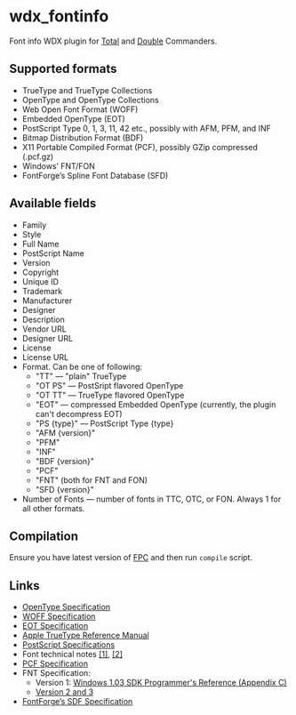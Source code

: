 # wdx_fontinfo

Font info WDX plugin for [Total][Total Commander]
and [Double][Double Commander] Commanders.


## Supported formats

  * TrueType and TrueType Collections
  * OpenType and OpenType Collections
  * Web Open Font Format (WOFF)
  * Embedded OpenType (EOT)
  * PostScript Type 0, 1, 3, 11, 42 etc., possibly with AFM, PFM, and INF
  * Bitmap Distribution Format (BDF)
  * X11 Portable Compiled Format (PCF), possibly GZip compressed (.pcf.gz)
  * Windows’ FNT/FON
  * FontForge’s Spline Font Database (SFD)


## Available fields

  * Family
  * Style
  * Full Name
  * PostScript Name
  * Version
  * Copyright
  * Unique ID
  * Trademark
  * Manufacturer
  * Designer
  * Description
  * Vendor URL
  * Designer URL
  * License
  * License URL
  * Format. Can be one of following:
    * "TT" — "plain" TrueType
    * "OT PS" — PostSript flavored OpenType
    * "OT TT" — TrueType flavored OpenType
    * "EOT" — compressed Embedded OpenType (currently, the plugin can't
      decompress EOT)
    * "PS {type}" — PostScript Type {type}
    * "AFM {version}"
    * "PFM"
    * "INF"
    * "BDF {version}"
    * "PCF"
    * "FNT" (both for FNT and FON)
    * "SFD {version}"
  * Number of Fonts — number of fonts in TTC, OTC, or FON. Always 1 for all
    other formats.


## Compilation

Ensure you have latest version of [FPC](http://www.freepascal.org/)
and then run `compile` script.


## Links

  * [OpenType Specification](https://www.microsoft.com/typography/otspec/)
  * [WOFF Specification](http://www.w3.org/TR/WOFF/)
  * [EOT Specification](http://www.w3.org/Submission/EOT/)
  * [Apple TrueType Reference Manual](https://developer.apple.com/fonts/TrueType-Reference-Manual/)
  * [PostScript Specifications](http://partners.adobe.com/public/developer/ps/index_specs.html)
  * Font technical notes [[1]](http://www.adobe.com/devnet/font.html), [[2]](http://partners.adobe.com/public/developer/font/index.html)
  * [PCF Specification](http://fontforge.github.io/pcf-format.html)
  * FNT Specification:
    * Version 1: [Windows 1.03 SDK Programmer's Reference (Appendix C)](http://www.os2museum.com/files/docs/win10sdk/windows-1.03-sdk-prgref-1986.pdf)
    * [Version 2 and 3](https://support.microsoft.com/en-us/kb/65123)
  * [FontForge’s SDF Specification](http://fontforge.github.io/en-US/documentation/developers/sfdformat/)


[Total Commander]: http://www.ghisler.com/
[Double Commander]: http://doublecmd.sourceforge.net/
